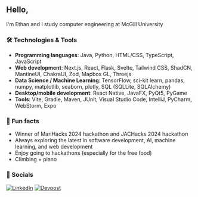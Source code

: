 ## Hello,
I'm Ethan and I study computer engineering at McGill University

### 🛠 Technologies & Tools
- **Programming languages**: Java, Python, HTML/CSS, TypeScript, JavaScript
- **Web development**: Next.js, React, Flask, Svelte, Tailwind CSS, ShadCN, MantineUI, ChakraUI, Zod, Mapbox GL, Threejs
- **Data Science / Machine Learning**: TensorFlow, sci-kit learn, pandas, numpy, matplotlib, seaborn, plotly, SQL (SQLLite, SQLAlchemy)
- **Desktop/mobile development**: React Native, JavaFX, PyQt5, PyGame
- **Tools**: Vite, Gradle, Maven, JUnit, Visual Studio Code, IntelliJ, PyCharm, WebStorm, Expo

### 🌱 Fun facts
- Winner of MariHacks 2024 hackathon and JACHacks 2024 hackathon
- Always exploring the latest in software development, AI, machine learning, and web development
- Enjoy going to hackathons (especially for the free food)
- Climbing + piano

### 🤳 Socials
<p>
  <a href="https://www.linkedin.com/in/-ethantran-/" target="_blank"><img alt="LinkedIn" src="https://img.shields.io/badge/linkedin-%230077B5.svg?&style=for-the-badge&logo=linkedin&logoColor=white" /></a>
  <a href="https://devpost.com/ethan_tran" target="_blank"><img alt="Devpost" src="https://img.shields.io/badge/Devpost-003E54?style=for-the-badge&logo=Devpost&logoColor=white" /></a>
</p>
